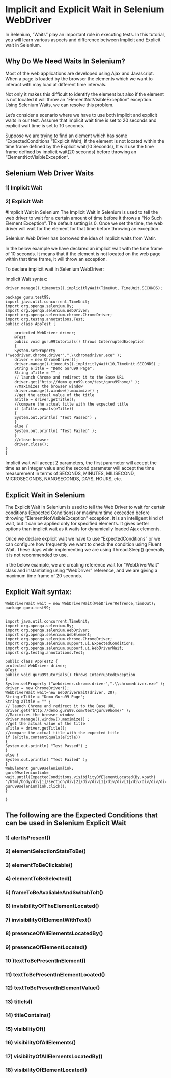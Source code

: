 # Implicit and  Explicit Wait in Selenium WebDriver
In Selenium, “Waits” play an important role in executing tests. In this tutorial, you will learn various aspects and difference between Implicit and Explicit wait in Selenium.

## Why Do We Need Waits In Selenium?
Most of the web applications are developed using Ajax and Javascript. When a page is loaded by the browser the elements which we want to interact with may load at different time intervals.

Not only it makes this difficult to identify the element but also if the element is not located it will throw an “ElementNotVisibleException” exception. Using Selenium Waits, we can resolve this problem.

Let’s consider a scenario where we have to use both implicit and explicit waits in our test. Assume that implicit wait time is set to 20 seconds and explicit wait time is set to 10 seconds.

Suppose we are trying to find an element which has some “ExpectedConditions “(Explicit Wait), If the element is not located within the time frame defined by the Explicit wait(10 Seconds), It will use the time frame defined by implicit wait(20 seconds) before throwing an “ElementNotVisibleException“.

## Selenium Web Driver Waits

### 1) Implicit Wait
### 2) Explicit Wait

#Implicit Wait in Selenium
The Implicit Wait in Selenium is used to tell the web driver to wait for a certain amount of time before it throws a “No Such Element Exception”. The default setting is 0. Once we set the time, the web driver will wait for the element for that time before throwing an exception.

Selenium Web Driver has borrowed the idea of implicit waits from Watir.

In the below example we have declared an implicit wait with the time frame of 10 seconds. It means that if the element is not located on the web page within that time frame, it will throw an exception.

To declare implicit wait in Selenium WebDriver:

Implicit Wait syntax:
```
driver.manage().timeouts().implicitlyWait(TimeOut, TimeUnit.SECONDS);
```

```
package guru.test99;
import java.util.concurrent.TimeUnit;
import org.openqa.selenium.By;
import org.openqa.selenium.WebDriver;
import org.openqa.selenium.chrome.ChromeDriver;
import org.testng.annotations.Test;
public class AppTest {

	protected WebDriver driver;
	@Test
	public void guru99tutorials() throws InterruptedException 
	{
	System.setProperty ("webdriver.chrome.driver",".\\chromedriver.exe" );
	driver = new ChromeDriver(); 
	driver.manage().timeouts().implicitlyWait(10,TimeUnit.SECONDS) ;
	String eTitle = "Demo Guru99 Page";
	String aTitle = "" ;
	// launch Chrome and redirect it to the Base URL
	driver.get("http://demo.guru99.com/test/guru99home/" );
	//Maximizes the browser window
	driver.manage().window().maximize() ;
	//get the actual value of the title
	aTitle = driver.getTitle();
	//compare the actual title with the expected title
	if (aTitle.equals(eTitle))
	{
	System.out.println( "Test Passed") ;
	}
	else {
	System.out.println( "Test Failed" );
	}
	//close browser
	driver.close();
}
}
```
Implicit wait will accept 2 parameters, the first parameter will accept the time as an integer value and the second parameter will accept the time measurement in terms of SECONDS, MINUTES, MILISECOND, MICROSECONDS, NANOSECONDS, DAYS, HOURS, etc.

## Explicit Wait in Selenium
The Explicit Wait in Selenium is used to tell the Web Driver to wait for certain conditions (Expected Conditions) or maximum time exceeded before throwing “ElementNotVisibleException” exception. It is an intelligent kind of wait, but it can be applied only for specified elements. It gives better options than implicit wait as it waits for dynamically loaded Ajax elements.

Once we declare explicit wait we have to use “ExpectedConditions” or we can configure how frequently we want to check the condition using Fluent Wait. These days while implementing we are using Thread.Sleep() generally it is not recommended to use.

n the below example, we are creating reference wait for “WebDriverWait” class and instantiating using “WebDriver” reference, and we are giving a maximum time frame of 20 seconds.
## Explicit Wait syntax:
```
WebDriverWait wait = new WebDriverWait(WebDriverRefrence,TimeOut);
package guru.test99;
```
```

import java.util.concurrent.TimeUnit;
import org.openqa.selenium.By;
import org.openqa.selenium.WebDriver;
import org.openqa.selenium.WebElement;
import org.openqa.selenium.chrome.ChromeDriver;
import org.openqa.selenium.support.ui.ExpectedConditions;
import org.openqa.selenium.support.ui.WebDriverWait;
import org.testng.annotations.Test;

public class AppTest2 {
protected WebDriver driver;
@Test
public void guru99tutorials() throws InterruptedException
{
System.setProperty ("webdriver.chrome.driver",".\\chromedriver.exe" );
driver = new ChromeDriver();
WebDriverWait wait=new WebDriverWait(driver, 20);
String eTitle = "Demo Guru99 Page";
String aTitle = "" ;
// launch Chrome and redirect it to the Base URL
driver.get("http://demo.guru99.com/test/guru99home/" );
//Maximizes the browser window
driver.manage().window().maximize() ;
//get the actual value of the title
aTitle = driver.getTitle();
//compare the actual title with the expected title
if (aTitle.contentEquals(eTitle))
{
System.out.println( "Test Passed") ;
}
else {
System.out.println( "Test Failed" );
}
WebElement guru99seleniumlink;
guru99seleniumlink= wait.until(ExpectedConditions.visibilityOfElementLocated(By.xpath( "/html/body/div[1]/section/div[2]/div/div[1]/div/div[1]/div/div/div/div[2]/div[2]/div/div/div/div/div[1]/div/div/a/i")));
guru99seleniumlink.click();
}

}
```

## The following are the Expected Conditions that can be used in Selenium Explicit Wait

### 1) alertIsPresent()
### 2) elementSelectionStateToBe()
### 3) elementToBeClickable()
### 4) elementToBeSelected()
### 5) frameToBeAvaliableAndSwitchToIt()
### 6) invisibilityOfTheElementLocated()
### 7) invisibilityOfElementWithText()
### 8) presenceOfAllElementsLocatedBy()
### 9) presenceOfElementLocated()
### 10 )textToBePresentInElement()
### 11) textToBePresentInElementLocated()
### 12) textToBePresentInElementValue()
### 13) titleIs()
### 14) titleContains()
### 15) visibilityOf()
### 16) visibilityOfAllElements()
### 17) visibilityOfAllElementsLocatedBy()
### 18) visibilityOfElementLocated()
